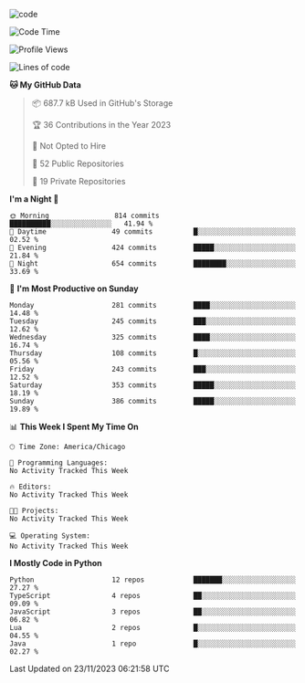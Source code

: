 
<!--
**liuyaanng/liuyaanng** is a ✨ _special_ ✨ repository because its `README.md` (this file) appears on your GitHub profile.

Here are some ideas to get you started:

- 🔭 I’m currently working on ...
- 🌱 I’m currently learning ...
- 👯 I’m looking to collaborate on ...
- 🤔 I’m looking for help with ...
- 💬 Ask me about ...
- 📫 How to reach me: ...
- 😄 Pronouns: ...
- ⚡ Fun fact: ...
-->


![code](https://cdn.jsdelivr.net/gh/liuyaanng/liuyaanng@1.0/code.gif) 

<!--START_SECTION:waka-->
![Code Time](http://img.shields.io/badge/Code%20Time-271%20hrs%2021%20mins-blue)

![Profile Views](http://img.shields.io/badge/Profile%20Views-0-blue)

![Lines of code](https://img.shields.io/badge/From%20Hello%20World%20I%27ve%20Written-14.4%20million%20lines%20of%20code-blue)

**🐱 My GitHub Data** 

> 📦 687.7 kB Used in GitHub's Storage 
 > 
> 🏆 36 Contributions in the Year 2023
 > 
> 🚫 Not Opted to Hire
 > 
> 📜 52 Public Repositories 
 > 
> 🔑 19 Private Repositories 
 > 
**I'm a Night 🦉** 

```text
🌞 Morning                814 commits         ██████████░░░░░░░░░░░░░░░   41.94 % 
🌆 Daytime                49 commits          █░░░░░░░░░░░░░░░░░░░░░░░░   02.52 % 
🌃 Evening                424 commits         █████░░░░░░░░░░░░░░░░░░░░   21.84 % 
🌙 Night                  654 commits         ████████░░░░░░░░░░░░░░░░░   33.69 % 
```
📅 **I'm Most Productive on Sunday** 

```text
Monday                   281 commits         ████░░░░░░░░░░░░░░░░░░░░░   14.48 % 
Tuesday                  245 commits         ███░░░░░░░░░░░░░░░░░░░░░░   12.62 % 
Wednesday                325 commits         ████░░░░░░░░░░░░░░░░░░░░░   16.74 % 
Thursday                 108 commits         █░░░░░░░░░░░░░░░░░░░░░░░░   05.56 % 
Friday                   243 commits         ███░░░░░░░░░░░░░░░░░░░░░░   12.52 % 
Saturday                 353 commits         █████░░░░░░░░░░░░░░░░░░░░   18.19 % 
Sunday                   386 commits         █████░░░░░░░░░░░░░░░░░░░░   19.89 % 
```


📊 **This Week I Spent My Time On** 

```text
🕑︎ Time Zone: America/Chicago

💬 Programming Languages: 
No Activity Tracked This Week

🔥 Editors: 
No Activity Tracked This Week

🐱‍💻 Projects: 
No Activity Tracked This Week

💻 Operating System: 
No Activity Tracked This Week
```

**I Mostly Code in Python** 

```text
Python                   12 repos            ███████░░░░░░░░░░░░░░░░░░   27.27 % 
TypeScript               4 repos             ██░░░░░░░░░░░░░░░░░░░░░░░   09.09 % 
JavaScript               3 repos             ██░░░░░░░░░░░░░░░░░░░░░░░   06.82 % 
Lua                      2 repos             █░░░░░░░░░░░░░░░░░░░░░░░░   04.55 % 
Java                     1 repo              █░░░░░░░░░░░░░░░░░░░░░░░░   02.27 % 
```




 Last Updated on 23/11/2023 06:21:58 UTC
<!--END_SECTION:waka-->
